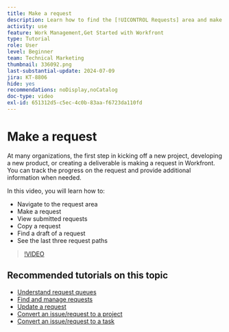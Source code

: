 ```yaml
---
title: Make a request
description: Learn how to find the [!UICONTROL Requests] area and make a request. Then learn how to view submitted and draft requests.
activity: use
feature: Work Management,Get Started with Workfront
type: Tutorial
role: User
level: Beginner
team: Technical Marketing
thumbnail: 336092.png
last-substantial-update: 2024-07-09
jira: KT-8806
hide: yes
recommendations: noDisplay,noCatalog
doc-type: video
exl-id: 651312d5-c5ec-4c0b-83aa-f6723da110fd
---
```

# Make a request

At many organizations, the first step in kicking off a new project, developing a new product, or creating a deliverable is making a request in Workfront. You can track the progress on the request and provide additional information when needed.

In this video, you will learn how to:

* Navigate to the request area
* Make a request
* View submitted requests
* Copy a request
* Find a draft of a request
* See the last three request paths

>[!VIDEO](https://video.tv.adobe.com/v/336092/?quality=12&learn=on)

## Recommended tutorials on this topic

* [Understand request queues](/help/manage-work/request-queues/understand-request-queues.md)
* [Find and manage requests](/help/manage-work/issues-requests/find-requests.md)
* [Update a request](/help/manage-work/issues-requests/update-a-request.md)
* [Convert an issue/request to a project](/help/manage-work/issues-requests/create-a-project-from-a-request.md)
* [Convert an issue/request to a task](/help/manage-work/issues-requests/convert-issues-to-other-work-items.md)
